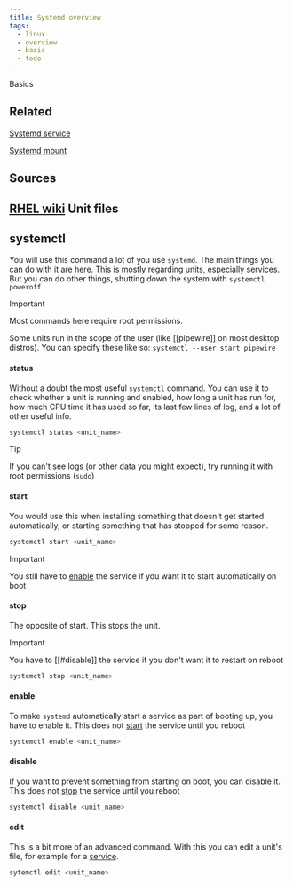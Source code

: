 ```yaml
---
title: Systemd overview
tags:
  - linux
  - overview
  - basic
  - todo
---
```

Basics

Related
---
[Systemd service](Systemd%20service.md)

[Systemd mount](Systemd%20mount.md)

Sources
----
[RHEL wiki](https://docs.redhat.com/en/documentation/red_hat_enterprise_linux/9/html/using_systemd_unit_files_to_customize_and_optimize_your_system/assembly_working-with-systemd-unit-files_working-with-systemd#assembly_working-with-systemd-unit-files_working-with-systemd)
Unit files
---

systemctl
---
You will use this command a lot of you use `systemd`. The main things you can do with it are here. This is mostly regarding units, especially services. But you can do other things, shutting down the system with `systemctl poweroff`

> [!IMPORTANT]
> Most commands here require root permissions.
> 
> Some units run in the scope of the user (like [[pipewire]] on most desktop distros). You can specify these like so:  `systemctl --user start pipewire`

#### status

Without a doubt the most useful `systemctl` command. You can use it to check whether a unit is running and enabled, how long a unit has run for, how much CPU time it has used so far, its last few lines of log, and a lot of other useful info.

```bash
systemctl status <unit_name>
```

> [!TIP]
> If you can't see logs (or other data you might expect), try running it with root permissions (`sudo`)

#### start

 You would use this when installing something that doesn't get started automatically, or starting something that has stopped for some reason.

```bash
systemctl start <unit_name>
```

> [!IMPORTANT]  
> You still have to [enable](#enable) the service if you want it to start automatically on boot
#### stop

The opposite of start. This stops the unit.

> [!IMPORTANT]  
> You have to [[#disable]] the service if you don't want it to restart on reboot


```bash
systemctl stop <unit_name>
```

#### enable

To make `systemd` automatically start a service as part of booting up, you have to enable it. This does not [start](#start) the service until you reboot

```bash
systemctl enable <unit_name>
```

#### disable

If you want to prevent something from starting on boot, you can disable it. This does not [stop](#stop) the service until you reboot

```bash
systemctl disable <unit_name>
```

#### edit

This is a bit more of an advanced command. With this you can edit a unit's file, for example for a [service](Systemd%20service.md#Configuration).

```bash
sytemctl edit <unit_name>
```

